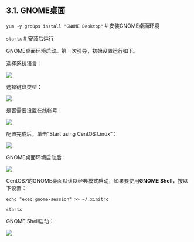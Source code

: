 ## 3.1. GNOME桌面

`yum -y groups install "GNOME Desktop"` # 安装GNOME桌面环境

`startx` # 安装后运行

GNOME桌面环境启动。第一次引导，初始设置运行如下。

选择系统语言：

![](../Contents/.png)

选择键盘类型：

![](../Contents/.png)

是否需要设置在线帐号：

![](../Contents/.png)

配置完成后，单击“Start using CentOS Linux”：

![](../Contents/.png)

GNOME桌面环境启动后：

![](../Contents/.png)

CentOS7的GNOME桌面默认以经典模式启动，如果要使用**GNOME Shell**，按以下设置：

`echo "exec gnome-session" >> ~/.xinitrc`

`startx`

GNOME Shell启动：

![](../Contents/.png)


















